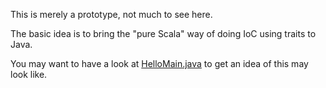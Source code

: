 This is merely a prototype, not much to see here.

The basic idea is to bring the "pure Scala" way of doing IoC using traits to
Java.

You may want to have a look at
[HelloMain.java](usecases/hello-http/src/main/java/ch/raffael/compose/usecases/http/hello/HelloMain.java)
to get an idea of this may look like.
